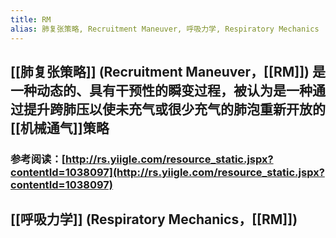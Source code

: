 ```yaml
---
title: RM
alias: 肺复张策略, Recruitment Maneuver, 呼吸力学, Respiratory Mechanics
---
```


## [[肺复张策略]] (Recruitment Maneuver，[[RM]]) 是一种动态的、具有干预性的瞬变过程，被认为是一种通过提升跨肺压以使未充气或很少充气的肺泡重新开放的[[机械通气]]策略
### 参考阅读：[http://rs.yiigle.com/resource_static.jspx?contentId=1038097](http://rs.yiigle.com/resource_static.jspx?contentId=1038097)
## [[呼吸力学]] (Respiratory Mechanics，[[RM]])